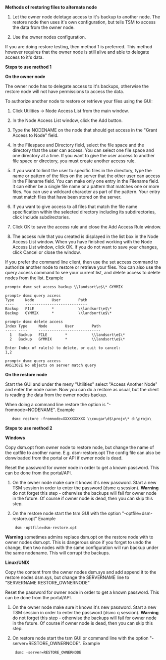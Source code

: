 **Methods of restoring files to alternate node**

1. Let the owner node deletage access to it's backup to another node. The restore node then uses it's own configuration, but tells TSM to access the data from the owner node.

2. Use the owner nodes configuration.

If you are doing restore testing, then method 1 is preferred. This method however requires that the owner node is still alive and able to delegate access to it's data.   

**Steps to use method 1**

**On the owner node**

The owner node has to delegate access to it's backups, otherwise the restore node will not have permissions to access the data.

To authorize another node to restore or retrieve your files using the GUI:

1. Click Utilities → Node Access List from the main window.

2. In the Node Access List window, click the Add button.

3. Type the NODENAME on the node that should get access in the "Grant Access to Node" field.

4. In the Filespace and Directory field, select the file space and the directory that the user can access. You can select one file space and one directory at a time. If you want to give the user access to another file space or directory, you must create another access rule.

5. If you want to limit the user to specific files in the directory, type the name or pattern of the files on the server that the other user can access in the Filename field. You can make only one entry in the Filename field. It can either be a single file name or a pattern that matches one or more files. You can use a
wildcard character as part of the pattern. Your entry must match files that have been stored on the server.

6. If you want to give access to all files that match the file name specification within the selected directory including its subdirectories, click Include subdirectories.

7. Click OK to save the access rule and close the Add Access Rule window.

8. The access rule that you created is displayed in the list box in the Node Access List window. When you have finished working with the Node Access List window, click OK. If you do not want to save your changes, click Cancel or close the window.

If you prefer the command line client, then use the set access command to authorize another node to restore or retrieve your files. You can also use the query access command to see your current list, and delete access to delete nodes from the list. Example

    prompt> dsmc set access backup \\landsort\e$\* GYMMIX

    prompt> dsmc query access
    Type     Node        User        Path
    ----     ----------------------------
    Backup   FILE        *           \\landsort\e$\*
    Backup   GYMMIX      *           \\landsort\e$\*

    prompt> dsmc delete access
    Index Type     Node        User        Path    
    ----- ----     ----------------------------
      1   Backup   FILE        *           \\landsort\e$\*
      2   Backup   GYMMIX      *           \\landsort\e$\*

    Enter Index of rule(s) to delete, or quit to cancel:
    1,2

    prompt> dsmc query access
    ANS1302E No objects on server match query


**On the restore node**

Start the GUI and under the meny "Utilities" select "Access Another Node" and enter the node name.  Now you can do a restore as usual, but the client is reading the data from the owner nodes backup.

When doing a command line restore the option is "-fromnode=NODENAME". Example

       dsmc restore -fromnode=XXXXXXXXXX \\cougar\d$\projx\* d:\projx\

**Steps to use method 2**

**Windows**

Copy dsm.opt from owner node to restore node, but change the name of the optfile to  another name. E.g. dsm-restore.opt   The config file can also be donwloaded from the portal or API if owner node is dead.

Reset the password for owner node in order to get a known password.  This can be done from the portal/API.

1. On the owner node make sure it knows it's new password. Start a new TSM session in order to enter the password (dsmc q session).   **Warning** do not forget this step - otherwise the backups will fail for owner node in the future.   Of course if owner node is dead, then you can skip this step.

2. On the restore node start the tsm GUI with the option "-optfile=dsm-restore.opt"  Example

        dsm -optfile=dsm-restore.opt


**Warning** sometimes admins replace dsm.opt on the restore node with to owner nodes dsm.opt.  This is dangerous since if you forget to undo the change, then two nodes with the same configuration will run backup under the same nodename.  This will corrupt the backups.

**Linux/UNIX**

Copy the content from the owner nodes dsm.sys and add append it to the restore nodes dsm.sys, but change the SERVERNAME line to  "SERVERNAME  RESTORE_OWNERNODE"

Reset the password for owner node in order to get a known password.  This can be done from the portal/API.

1. On the owner node make sure it knows it's new password. Start a new TSM session in order to enter the password (dsmc q session).   **Warning** do not forget this step - otherwise the backups will fail for owner node in the future.   Of course if owner node is dead, then you can skip this step.

2. On restore node start the tsm GUI or command line with the option "-server=RESTORE_OWNERNODE". Example

        dsmc -server=RESTORE_OWNERNODE 




